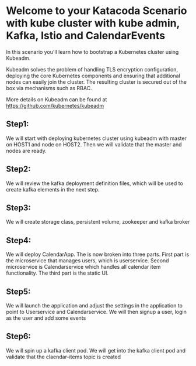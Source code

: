 # Welcome to your Katacoda Scenario with kube cluster with kube admin, Kafka, Istio and CalendarEvents 

In this scenario you'll learn how to bootstrap a Kubernetes cluster using Kubeadm.

Kubeadm solves the problem of handling TLS encryption configuration, 
deploying the core Kubernetes components and ensuring that 
additional nodes can easily join the cluster. 
The resulting cluster is secured out of the box via mechanisms such as RBAC.

More details on Kubeadm can be found at https://github.com/kubernetes/kubeadm

## Step1:
We will start with deploying kubernetes cluster using kubeadm with master on HOST1 and node on HOST2.
Then we will validate that the master and nodes are ready.

## Step2:
We will review the kafka deployment definition files, 
which will be used to create kafka elements in the next step.

## Step3: 
We will create storage class, persistent volume, zookeeper and kafka broker
 
## Step4:
We will deploy CalendarApp. The is now broken into three parts. 
First part is the microservice that manages users, which is userservice.
Second microservice is Calendarservice which handles all calendar item functionality. 
The third part is the static UI.

## Step5:
We will launch the application and 
adjust the settings in the application to point to Userservice and Calendarservice. 
We will then signup a user, login as the user and add some events  

## Step6:
We will spin up a kafka client pod. 
We will get into the kafka client pod and validate that the claendar-items topic is created


